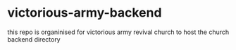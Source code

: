 # victorious-army-backend
this repo is organinised for victorious army revival church to host the church backend directory
